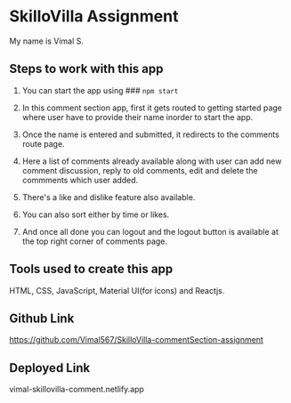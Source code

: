 # SkilloVilla Assignment

My name is Vimal S.

## Steps to work with this app

1. You can start the app using ### `npm start`

2. In this comment section app, first it gets routed to getting started page where user have to provide their name inorder to start the app.

3. Once the name is entered and submitted, it redirects to the comments route page.

4. Here a list of comments already available along with user can add new comment discussion, reply to old comments, edit and delete the commments which user added.

5. There's a like and dislike feature also available.

6. You can also sort either by time or likes.

7. And once all done you can logout and the logout button is available at the top right corner of comments page.

## Tools used to create this app

HTML, CSS, JavaScript, Material UI(for icons) and Reactjs.

## Github Link

https://github.com/Vimal567/SkilloVilla-commentSection-assignment

## Deployed Link

vimal-skillovilla-comment.netlify.app